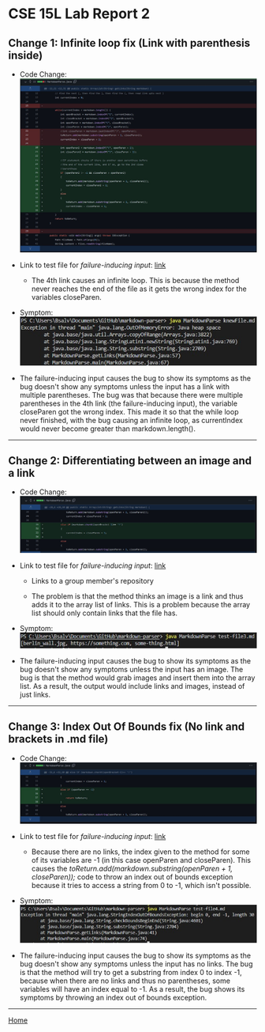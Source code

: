 # **CSE 15L Lab Report 2**

## Change 1: Infinite loop fix (Link with parenthesis inside)

* Code Change: ![Image](codeChangeOne.jpg)

* Link to test file for *failure-inducing input*: [link](https://github.com/bsalvania/markdown-parser/commit/98d2429e664e5a49cc3501ce27a87d8a6dc61c91)
    * The 4th link causes an infinite loop. This is because the method never reaches the end of the file as it gets the wrong index for the variables closeParen.

* Symptom: ![Image](symptomOne.jpg)

* The failure-inducing input causes the bug to show its symptoms as the bug doesn't show any symptoms unless the input has a link with multiple parentheses. The bug was that because there were multiple parentheses in the 4th link (the failure-inducing input), the variable closeParen got the wrong index. This made it so that the while loop never finished, with the bug causing an infinite loop, as currentIndex would never become greater than markdown.length(). 
---
## Change 2: Differentiating between an image and a link

* Code Change: ![Image](codeChangeTwo.jpg)

* Link to test file for *failure-inducing input*: [link](https://github.com/TheJoeship/markdown-parser-fork/commit/ca97f28fa6755f1d48b519a208765e39ffd9a4f2 ) 
    * Links to a group member's repository

    * The problem is that the method thinks an image is a link and thus adds it to the array list of links. This is a problem because the array list should only contain links that the file has.
* Symptom: ![Image](symptomTwo.jpg)

* The failure-inducing input causes the bug to show its symptoms as the bug doesn't show any symptoms unless the input has an image. The bug is that the method would grab images and insert them into the array list. As a result, the output would include links and images, instead of just links.
---
## Change 3: Index Out Of Bounds fix (No link and brackets in .md file)

* Code Change: ![Image](codeChangeThree.jpg)

* Link to test file for *failure-inducing input*: [link](https://github.com/bsalvania/markdown-parser/commit/f405559bd7eeb5e0f402101995ec66bd2fbce98f)

    * Because there are no links, the index given to the method for some of its variables are -1 (in this case openParen and closeParen). This causes the *toReturn.add(markdown.substring(openParen + 1, closeParen));* code to throw an index out of bounds exception because it tries to access a string from 0 to -1, which isn't possible.

* Symptom: ![Image](symptomThree.jpg)

* The failure-inducing input causes the bug to show its symptoms as the bug doesn't show any symptoms unless the input has no links. The bug is that the method will try to get a substring from index 0 to index -1, because when there are no links and thus no parentheses, some variables will have an index equal to -1. As a result, the bug shows its symptoms by throwing an index out of bounds exception.

---
[Home](https://bsalvania.github.io/cse-15l-lab-reports/index.html)